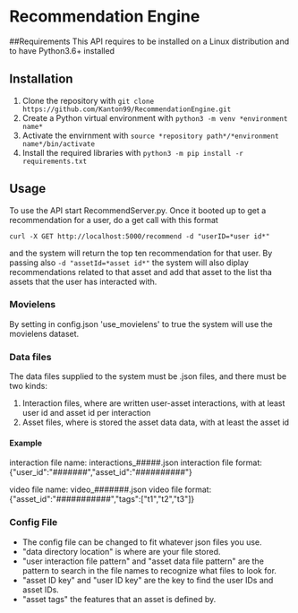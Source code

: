 # Recommendation Engine

##Requirements
This API requires to be installed on a Linux distribution and to have Python3.6+ installed

## Installation
 1. Clone the repository with ```git clone https://github.com/Kanton99/RecommendationEngine.git``` 
 2. Create a Python virtual environment with ```python3 -m venv *environment name*``` 
 3. Activate the envirnment with ```source *repository path*/*environment name*/bin/activate``` 
 4. Install the required libraries with ```python3 -m pip install -r requirements.txt``` 

## Usage
To use the API start RecommendServer.py. Once it booted up to get a recommendation for a user, do a get call with this format

```curl -X GET http://localhost:5000/recommend -d "userID=*user id*"```

and the system will return the top ten recommendation for that user.
By passing also ```-d "assetId=*asset id*"``` the system will also diplay recommendations related to that asset and add that asset to the list tha assets that the user has interacted with.

### Movielens
By setting in config.json 'use_movielens' to true the system will use the movielens dataset.

### Data files
The data files supplied to the system must be .json files, and there must be two kinds:
 1. Interaction files, where are written user-asset interactions, with at least user id and asset id per interaction
 2. Asset files, where is stored the asset data data, with at least the asset id
#### Example
interaction file name: interactions_#####.json
interaction file format: {"user_id":"#######","asset_id":"##########"}

video file name: video_#######.json
video file format:{"asset_id":"###########","tags":["t1","t2","t3"]}

### Config File
 - The config file can be changed to fit whatever json files you use.
 - "data directory location" is where are your file stored.
 - "user interaction file pattern" and "asset data file pattern" are the pattern to search in the file names to recognize what files to look for.
 - "asset ID key" and "user ID key" are the key to find the user IDs and asset IDs.
 - "asset tags" the features that an asset is defined by.
 









 
